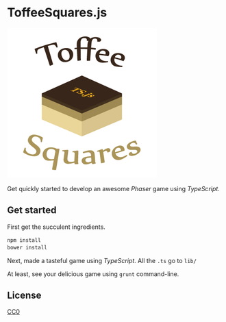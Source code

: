 
ToffeeSquares.js
================

![ToffeeSquares logo](assets/toffee.png "TS.js logo")

Get quickly started to develop an awesome *Phaser* game using *TypeScript*.


Get started
-----------

First get the succulent ingredients.
```bash
npm install
bower install
```

Next, made a tasteful game using *TypeScript*. All the `.ts` go to `lib/`

At least, see your delicious game using `grunt` command-line.

License
-------

[CC0](https://creativecommons.org/publicdomain/zero/1.0/ "Public Domain")

